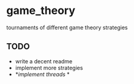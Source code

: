 # game_theory

tournaments of different game theory strategies

## TODO

- write a decent readme
- implement more strategies
- **implement threads* *
